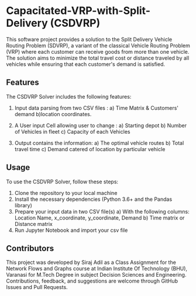 # Capacitated-VRP-with-Split-Delivery (CSDVRP)
This software project provides a solution to the Split Delivery Vehicle Routing Problem (SDVRP), a variant of the classical Vehicle Routing Problem (VRP) where each customer can receive goods from more than one vehicle. The solution aims to minimize the total travel cost or distance traveled by all vehicles while ensuring that each customer's demand is satisfied.

## Features
The CSDVRP Solver includes the following features:

1. Input data parsing from two CSV files :
 a) Time Matrix & Customers' demand
 b)location coordinates.

2. A User input Cell allowing user to change :
 a) Starting depot
 b) Number of Vehicles in fleet
 c) Capacity of each Vehicles

3. Output contains the information:
 a) The optimal vehicle routes
 b) Total travel time
 c) Demand catered of location by particular vehicle

## Usage
To use the CSDVRP Solver, follow these steps:

1. Clone the repository to your local machine
2. Install the necessary dependencies (Python 3.6+ and the Pandas library)
3. Prepare your input data in two CSV file(s)
 a) With the following columns: Location Name, x_coordinate, y_coordinate, Demand
 b) Time matrix or Distance matrix
4. Run Jupyter Notebook and import your csv file

## Contributors
This project was developed by Siraj Adil as a Class Assignment for the Network Flows and Graphs course at Indian Institute Of Technology (BHU), Varanasi for M.Tech Degree in subject Decision Sciences and Engineering. Contributions, feedback, and suggestions are welcome through GitHub Issues and Pull Requests.
